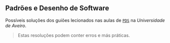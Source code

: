 ## Padrões e Desenho de Software

Possíveis soluções dos guiões lecionados nas aulas de [`PDS`](https://www.ua.pt/pt/uc/12275) na *Universidade de Aveiro*.

> Estas resoluções podem conter erros e más práticas.
